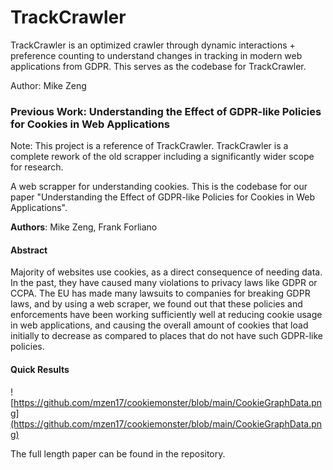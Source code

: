 # TrackCrawler
TrackCrawler is an optimized crawler through dynamic interactions + preference counting to understand changes in tracking in modern web applications from GDPR. This serves as the codebase for TrackCrawler.

Author: Mike Zeng


### Previous Work: Understanding the Effect of GDPR-like Policies for Cookies in Web Applications
Note: This project is a reference of TrackCrawler. TrackCrawler is a complete rework of the old scrapper including a significantly wider scope for research. 

A web scrapper for understanding cookies. This is the codebase for our paper "Understanding the Effect of GDPR-like Policies for Cookies in Web Applications".

**Authors**: Mike Zeng, Frank Forliano

####  Abstract
Majority of websites use cookies, as a direct consequence of needing data. In the past, they have caused many violations to privacy laws like GDPR or CCPA. The EU has made many lawsuits to companies for breaking GDPR laws, and by using a web scraper, we found out that these policies and enforcements have been working sufficiently well at reducing cookie usage in web applications, and causing the overall amount of cookies that load initially to decrease as compared to places that do not have such GDPR-like policies.

#### Quick Results
![https://github.com/mzen17/cookiemonster/blob/main/CookieGraphData.png](https://github.com/mzen17/cookiemonster/blob/main/CookieGraphData.png)

The full length paper can be found in the repository.
